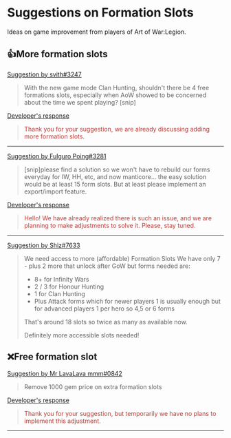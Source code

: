 # Suggestions on Formation Slots

Ideas on game improvement from players of Art of War:Legion.

## 👍More formation slots

[Suggestion by svith#3247](https://discord.com/channels/658594298983350293/659077000027308104/928012707507101756)
> With the new game mode Clan Hunting, shouldn't there be 4 free formations
> slots, especially when AoW showed to be concerned about the time we spent
> playing? [snip]

[Developer's response](https://discord.com/channels/658594298983350293/754929508427104258/931148095889223720)
<blockquote style="color:#b93a35">
Thank you for your suggestion, we are already discussing adding more formation slots.
</blockquote>

----

[Suggestion by Fulguro Poing#3281](https://discord.com/channels/658594298983350293/659077000027308104/929611024095666247)
> [snip]please find a solution so we won't have to rebuild our forms
> everyday for IW, HH, etc, and now manticore... the easy solution would
> be at least 15 form slots. But at least please implement an export/import
> feature.

[Developer's response](https://discord.com/channels/658594298983350293/754929508427104258/933680104108867605)
<blockquote style="color:#b93a35">
Hello! We have already realized there is such an issue, and we are planning
to make adjustments to solve it. Please, stay tuned.
</blockquote>

----

[Suggestion by Shiz#7633](https://discord.com/channels/658594298983350293/659077000027308104/936282499850567771)
> We need access to more (affordable) Formation Slots
> We have only 7 - plus 2 more that unlock after GoW but forms needed are:
> - 8+ for Infinity Wars
> - 2 / 3 for Honour Hunting
> - 1 for Clan Hunting
> - Plus Attack forms which for newer players 1 is usually enough but for
> advanced players 1 per hero so 4,5 or 6 forms
>
> That's around 18 slots so twice as many as available now.
>
> Definitely more accessible slots needed!

## ❌Free formation slot

[Suggestion by Mr LavaLava mmm#0842](https://discord.com/channels/658594298983350293/659077000027308104/925726665810776125)
> Remove 1000 gem price on extra formation slots

[Developer's response](https://discord.com/channels/658594298983350293/754929508427104258/928579443100905502)
<blockquote style="color:#b93a35">
Thank you for your suggestion, but temporarily we have no plans to implement this adjustment.
</blockquote>

----